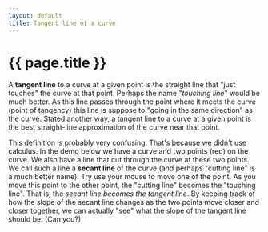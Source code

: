 ```yaml
---
layout: default
title: Tangent line of a curve
---
```


# {{ page.title }}

A __tangent line__ to a curve at a given point is the straight line that
"just touches" the curve at that point.
Perhaps the name "_touching line_" would be much better.
As this line passes through the point where it meets the curve
(point of tangency) this line is suppose to "going in the same direction" as the curve.
Stated another way, a tangent line to a curve at a given point is the
best straight-line approximation of the curve near that point.

This definition is probably very confusing.
That's because we didn't use calculus.
In the demo below we have a curve and two points (red) on the curve.
We also have a line that cut through the curve at these two points.
We call such a line a __secant line__ of the curve
(and perhaps "cutting line" is a much better name).
Try use your mouse to move one of the point.
As you move this point to the other point,
the "cutting line" becomes the "touching line".
That is, the _secant line becomes the tangent line_.
By keeping track of how the slope of the secant line changes as the two points
move closer and closer together, we can actually "see" what the slope of the
tangent line should be. (Can you?)

<div id="sketch-holder">
  <!-- Our sketch will go here! -->
</div>

<script language="javascript" type="text/javascript" src="/js/p5.min.js"></script>
<script language="javascript" type="text/javascript" src="/js/tangent.js"></script>
